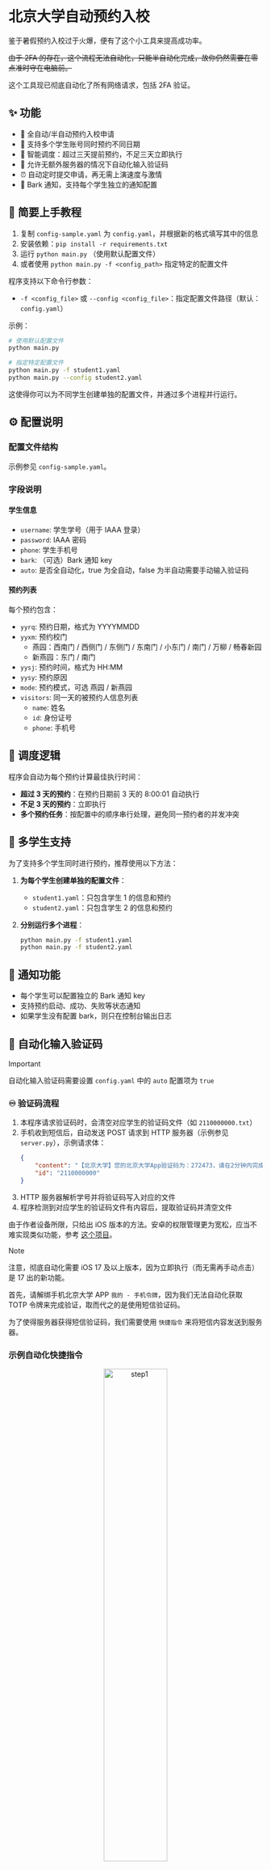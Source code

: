 # 北京大学自动预约入校

鉴于暑假预约入校过于火爆，便有了这个小工具来提高成功率。

~~由于 2FA 的存在，这个流程无法自动化，只能半自动化完成，故你仍然需要在零点准时守在电脑前。~~

这个工具现已彻底自动化了所有网络请求，包括 2FA 验证。

## ✨ 功能

-   🤖 全自动/半自动预约入校申请
-   👥 支持多个学生账号同时预约不同日期
-   📅 智能调度：超过三天提前预约，不足三天立即执行
-   🤖 允许无额外服务器的情况下自动化输入验证码
-   ⏰ 自动定时提交申请，再无需上演速度与激情
-   📢 Bark 通知，支持每个学生独立的通知配置

## 🚀 简要上手教程

1. 复制 `config-sample.yaml` 为 `config.yaml`，并根据新的格式填写其中的信息
2. 安装依赖：`pip install -r requirements.txt`
3. 运行 `python main.py` （使用默认配置文件）
4. 或者使用 `python main.py -f <config_path>` 指定特定的配置文件

程序支持以下命令行参数：

-   `-f <config_file>` 或 `--config <config_file>`：指定配置文件路径（默认：`config.yaml`）

示例：

```bash
# 使用默认配置文件
python main.py

# 指定特定配置文件
python main.py -f student1.yaml
python main.py --config student2.yaml
```

这使得你可以为不同学生创建单独的配置文件，并通过多个进程并行运行。

## ⚙️ 配置说明

### 配置文件结构

示例参见 `config-sample.yaml`。

### 字段说明

#### 学生信息

-   `username`: 学生学号（用于 IAAA 登录）
-   `password`: IAAA 密码
-   `phone`: 学生手机号
-   `bark`: （可选）Bark 通知 key
-   `auto`: 是否全自动化，true 为全自动，false 为半自动需要手动输入验证码

#### 预约列表

每个预约包含：

-   `yyrq`: 预约日期，格式为 YYYYMMDD
-   `yyxm`: 预约校门
    -   燕园：西南门 / 西侧门 / 东侧门 / 东南门 / 小东门 / 南门 / 万柳 / 畅春新园
    -   新燕园：东门 / 南门
-   `yysj`: 预约时间，格式为 HH:MM
-   `yysy`: 预约原因
-   `mode`: 预约模式，可选 燕园 / 新燕园
-   `visitors`: 同一天的被预约人信息列表
    -   `name`: 姓名
    -   `id`: 身份证号
    -   `phone`: 手机号

## 🔄 调度逻辑

程序会自动为每个预约计算最佳执行时间：

-   **超过 3 天的预约**：在预约日期前 3 天的 8:00:01 自动执行
-   **不足 3 天的预约**：立即执行
-   **多个预约任务**：按配置中的顺序串行处理，避免同一预约者的并发冲突

## 👥 多学生支持

为了支持多个学生同时进行预约，推荐使用以下方法：

1. **为每个学生创建单独的配置文件**：

    - `student1.yaml`：只包含学生 1 的信息和预约
    - `student2.yaml`：只包含学生 2 的信息和预约

2. **分别运行多个进程**：
    ```bash
    python main.py -f student1.yaml
    python main.py -f student2.yaml
    ```

## 📢 通知功能

-   每个学生可以配置独立的 Bark 通知 key
-   支持预约启动、成功、失败等状态通知
-   如果学生没有配置 bark，则只在控制台输出日志

## 🤖 自动化输入验证码

> [!IMPORTANT]
> 自动化输入验证码需要设置 `config.yaml` 中的 `auto` 配置项为 `true`

### ♾️ 验证码流程

1.  本程序请求验证码时，会清空对应学生的验证码文件（如 `2110000000.txt`）
2.  手机收到短信后，自动发送 POST 请求到 HTTP 服务器（示例参见 `server.py`），示例请求体：
    ```json
    {
        "content": "【北京大学】您的北京大学App验证码为：272473，请在2分钟内完成操作，否则验证码将失效。",
        "id": "2110000000"
    }
    ```
3.  HTTP 服务器解析学号并将验证码写入对应的文件
4.  程序检测到对应学生的验证码文件有内容后，提取验证码并清空文件

由于作者设备所限，只给出 iOS 版本的方法。安卓的权限管理更为宽松，应当不难实现类似功能，参考 [这个项目](https://github.com/pppscn/SmsForwarder)。

> [!NOTE]
> 注意，彻底自动化需要 iOS 17 及以上版本，因为立即执行（而无需再手动点击）是 17 出的新功能。

首先，请解绑手机北京大学 APP `我的 - 手机令牌`，因为我们无法自动化获取 TOTP 令牌来完成验证，取而代之的是使用短信验证码。

为了使得服务器获得短信验证码，我们需要使用 `快捷指令` 来将短信内容发送到服务器。

### 示例自动化快捷指令

<div align="center">
    <img width="50%" src="./README.assets/step_1.jpg" alt="step1" />
    <img width="50%" src="./README.assets/step_2.jpg" alt="step2" />
    <img width="50%" src="./README.assets/step_3.jpg" alt="step3" />
</div>

快捷指令各步骤搜索关键字：

1. 信息
2. 新建空白自动化
3. 设定变量
4. 获取 URL 内容

### 🌐 HTTP 服务器

参见 `server.py`，提供了完整的验证码处理功能。你可能需要修改其中的 Authorization 头信息鉴权（默认为 `123456`）。

对于 Nginx 服务器部署、SSL 证书自签与反向代理，超出了本仓库的范围，在此不再赘述。

### 🏠 无额外服务器

如果你没有额外的服务器或者域名，那么也可以如下操作：

1. 确保零点的时候你的电脑和手机位于同一个局域网下（如果你连这个都无法确保，也可以通过 [Tailscale](https://tailscale.com/) 进行异地组网）并都保持开机
2. 修改 HTTP 服务器的侦听 Host 为 `0.0.0.0`
3. 在手机的自动化快捷指令上使用 `http://<你的电脑局域网 IP>:<端口>` 来访问电脑上的 HTTP 服务器并提交验证码

macOS 的局域网 IP 可以通过如下命令获取：

```bash
ifconfig | grep "inet " | grep -v 127.0.0.1 | awk '{print $2}'
```

Windows 的局域网 IP 可以通过如下命令获取：

```powershell
ipconfig | findstr IPv4
```

Ubuntu 的局域网 IP 可以通过如下命令获取：

```bash
hostname -I
```

假设获取到的电脑局域网 IP 为 `192.168.31.75`，那么示例代码如下：

`server.py`

```python
...
if __name__ == "__main__":
    import uvicorn

    uvicorn.run(app, host="0.0.0.0", port=8000)
```

快捷指令（注意此时因为没有 SSL 证书，协议是 HTTP 而不是 HTTPS）

<div align="center">
    <img width="50%" src="./README.assets/local_server_shortcut.jpg" alt="local_server_shortcut" />
</div>

### ✨ 自动获取验证码效果

![effect](./README.assets/effect.jpg)

## ✋ 半自动化输入验证码

> [!IMPORTANT]
> 半自动化输入验证码需要设置 `config.yaml` 中的 `auto` 配置项为 `false`

半自动化输入验证码会在需要输入验证码时，调用 `input()` 函数来获取你手动输入的验证码。

如果你配置了 Bark，那么程序会尝试在需要输入验证码时提前半分钟通知你准备输入（不足半分钟则立即通知）。

## 📊 测试结果

### 🌸 燕园

<div align="center">
    <img width="50%" src="./README.assets/yan_yuan.jpg" alt="new_yan_yuan" />
</div>

### 🌅 新燕园

<div align="center">
    <img width="50%" src="./README.assets/new_yan_yuan.jpg" alt="new_yan_yuan" />
</div>

## ⚠️ 免责说明

1. 本项目仅提供自动预约入校申请功能，节省同学时间，让广大同学拥有与黄牛的一战之力。
2. 因网络环境问题，不保证申请成功。
3. 仅供学习交流使用，**申请信息如果与事实不符可能会带来不必要的麻烦**。
4. **本仓库严禁用于任何商业用途！！！**

## 📜 许可证

本项目以 [GNU GPLv3](./LICENSE) 许可证开源。
